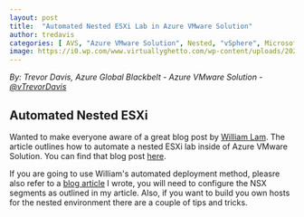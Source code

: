 ```yaml
---
layout: post
title:  "Automated Nested ESXi Lab in Azure VMware Solution"
author: tredavis
categories: [ AVS, "Azure VMware Solution", Nested, "vSphere", Microsoft, Azure, Lab]
image: https://i0.wp.com/www.virtuallyghetto.com/wp-content/uploads/2020/10/automated-nested-vsphere-lab-on-vmware-cloud-azure-vmware-solution-1.png
---
```


*By: Trevor Davis, Azure Global Blackbelt - Azure VMware Solution - [@vTrevorDavis](https://twitter.com/vtrevordavis)*

## Automated Nested ESXi

Wanted to make everyone aware of a great blog post by [William Lam](https://twitter.com/lamw).  The article outlines how to automate a nested ESXi lab inside of Azure VMware Solution.  You can find that blog post [here](https://www.virtuallyghetto.com/2020/10/automated-nested-lab-deployment-on-sddc-part-2-azure-vmware-solution.html).

If you are going to use William's automated deployment method, pleasre also refer to a [blog article](https://avs.ms/azure-vmware-solution-nested-esxi/) I wrote, you will need to configure the NSX segments as outlined in my article.  Also, if you want to build you own hosts for the nested environment there are a couple of tips and tricks.
